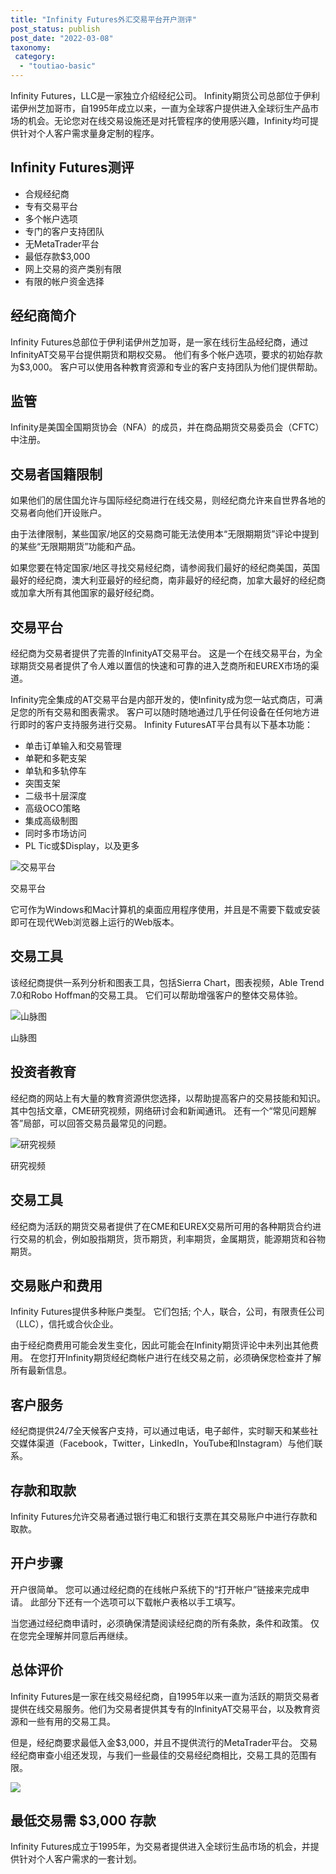 ```yaml
---
title: "Infinity Futures外汇交易平台开户测评"
post_status: publish
post_date: "2022-03-08"
taxonomy:
 category: 
  - "toutiao-basic"
---
```


Infinity Futures，LLC是一家独立介绍经纪公司。 Infinity期货公司总部位于伊利诺伊州芝加哥市，自1995年成立以来，一直为全球客户提供进入全球衍生产品市场的机会。无论您对在线交易设施还是对托管程序的使用感兴趣，Infinity均可提供针对个人客户需求量身定制的程序。

## Infinity Futures测评
- 合规经纪商
- 专有交易平台
- 多个帐户选项
- 专门的客户支持团队
- 无MetaTrader平台
- 最低存款$3,000
- 网上交易的资产类别有限
- 有限的帐户资金选择


## 经纪商简介

Infinity Futures总部位于伊利诺伊州芝加哥，是一家在线衍生品经纪商，通过InfinityAT交易平台提供期货和期权交易。 他们有多个帐户选项，要求的初始存款为$3,000。 客户可以使用各种教育资源和专业的客户支持团队为他们提供帮助。

## 监管

Infinity是美国全国期货协会（NFA）的成员，并在商品期货交易委员会（CFTC）中注册。

## 交易者国籍限制

如果他们的居住国允许与国际经纪商进行在线交易，则经纪商允许来自世界各地的交易者向他们开设账户。

由于法律限制，某些国家/地区的交易商可能无法使用本“无限期期货”评论中提到的某些“无限期期货”功能和产品。

如果您要在特定国家/地区寻找交易经纪商，请参阅我们最好的经纪商美国，英国最好的经纪商，澳大利亚最好的经纪商，南非最好的经纪商，加拿大最好的经纪商或加拿大所有其他国家的最好经纪商。

## 交易平台

经纪商为交易者提供了完善的InfinityAT交易平台。 这是一个在线交易平台，为全球期货交易者提供了令人难以置信的快速和可靠的进入芝商所和EUREX市场的渠道。

Infinity完全集成的AT交易平台是内部开发的，使Infinity成为您一站式商店，可满足您的所有交易和图表需求。 客户可以随时随地通过几乎任何设备在任何地方进行即时的客户支持服务进行交易。 Infinity FuturesAT平台具有以下基本功能：
- 单击订单输入和交易管理
- 单靶和多靶支架
- 单轨和多轨停车
- 突围支架
- 二级书十层深度
- 高级OCO策略
- 集成高级制图
- 同时多市场访问
- PL Tic或$Display，以及更多

![交易平台](https://cdn.fendou.la/funstoutiao/2020/11/Infinity-Futures-Review-Trading-Platform.jpg "交易平台")

交易平台

它可作为Windows和Mac计算机的桌面应用程序使用，并且是不需要下载或安装即可在现代Web浏览器上运行的Web版本。

## 交易工具

该经纪商提供一系列分析和图表工具，包括Sierra Chart，图表视频，Able Trend 7.0和Robo Hoffman的交易工具。 它们可以帮助增强客户的整体交易体验。

![山脉图](https://cdn.fendou.la/funstoutiao/2020/11/Infinity-Futures-Review-Sierra-Chart.jpg "山脉图")

山脉图

## 投资者教育

经纪商的网站上有大量的教育资源供您选择，以帮助提高客户的交易技能和知识。 其中包括文章，CME研究视频，网络研讨会和新闻通讯。 还有一个“常见问题解答”局部，可以回答交易员最常见的问题。

![研究视频](https://cdn.fendou.la/funstoutiao/2020/11/Infinity-Futures-Review-Research-Videos.jpg "研究视频")

研究视频

## 交易工具

经纪商为活跃的期货交易者提供了在CME和EUREX交易所可用的各种期货合约进行交易的机会，例如股指期货，货币期货，利率期货，金属期货，能源期货和谷物期货。

## 交易账户和费用

Infinity Futures提供多种账户类型。 它们包括; 个人，联合，公司，有限责任公司（LLC），信托或合伙企业。

由于经纪商费用可能会发生变化，因此可能会在Infinity期货评论中未列出其他费用。 在您打开Infinity期货经纪商帐户进行在线交易之前，必须确保您检查并了解所有最新信息。

## 客户服务

经纪商提供24/7全天候客户支持，可以通过电话，电子邮件，实时聊天和某些社交媒体渠道（Facebook，Twitter，LinkedIn，YouTube和Instagram）与他们联系。

## 存款和取款

Infinity Futures允许交易者通过银行电汇和银行支票在其交易账户中进行存款和取款。

## 开户步骤

开户很简单。 您可以通过经纪商的在线帐户系统下的“打开帐户”链接来完成申请。 此部分下还有一个选项可以下载帐户表格以手工填写。

当您通过经纪商申请时，必须确保清楚阅读经纪商的所有条款，条件和政策。 仅在您完全理解并同意后再继续。

## 总体评价

Infinity Futures是一家在线交易经纪商，自1995年以来一直为活跃的期货交易者提供在线交易服务。他们为交易者提供其专有的InfinityAT交易平台，以及教育资源和一些有用的交易工具。

但是，经纪商要求最低入金$3,000，并且不提供流行的MetaTrader平台。 交易经纪商审查小组还发现，与我们一些最佳的交易经纪商相比，交易工具的范围有限。

![](https://cdn.fendou.la/funstoutiao/2020/11/Infinity-Futures-Logo.png)

## 最低交易需 $3,000 存款

Infinity Futures成立于1995年，为交易者提供进入全球衍生品市场的机会，并提供针对个人客户需求的一套计划。
